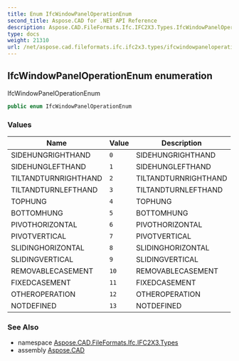 ```yaml
---
title: Enum IfcWindowPanelOperationEnum
second_title: Aspose.CAD for .NET API Reference
description: Aspose.CAD.FileFormats.Ifc.IFC2X3.Types.IfcWindowPanelOperationEnum enum. IfcWindowPanelOperationEnum
type: docs
weight: 21310
url: /net/aspose.cad.fileformats.ifc.ifc2x3.types/ifcwindowpaneloperationenum/
---
```

## IfcWindowPanelOperationEnum enumeration

IfcWindowPanelOperationEnum

```csharp
public enum IfcWindowPanelOperationEnum
```

### Values

| Name | Value | Description |
| --- | --- | --- |
| SIDEHUNGRIGHTHAND | `0` | SIDEHUNGRIGHTHAND |
| SIDEHUNGLEFTHAND | `1` | SIDEHUNGLEFTHAND |
| TILTANDTURNRIGHTHAND | `2` | TILTANDTURNRIGHTHAND |
| TILTANDTURNLEFTHAND | `3` | TILTANDTURNLEFTHAND |
| TOPHUNG | `4` | TOPHUNG |
| BOTTOMHUNG | `5` | BOTTOMHUNG |
| PIVOTHORIZONTAL | `6` | PIVOTHORIZONTAL |
| PIVOTVERTICAL | `7` | PIVOTVERTICAL |
| SLIDINGHORIZONTAL | `8` | SLIDINGHORIZONTAL |
| SLIDINGVERTICAL | `9` | SLIDINGVERTICAL |
| REMOVABLECASEMENT | `10` | REMOVABLECASEMENT |
| FIXEDCASEMENT | `11` | FIXEDCASEMENT |
| OTHEROPERATION | `12` | OTHEROPERATION |
| NOTDEFINED | `13` | NOTDEFINED |

### See Also

* namespace [Aspose.CAD.FileFormats.Ifc.IFC2X3.Types](../../aspose.cad.fileformats.ifc.ifc2x3.types/)
* assembly [Aspose.CAD](../../)


